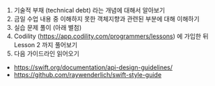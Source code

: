 1. 기술적 부채 (technical debt) 라는 개념에 대해서 알아보기
2. 금일 수업 내용 중 이해하지 못한 객체지향과 관련된 부분에 대해 이해하기
3. 실습 문제 풀이 (아래 별첨)
4. Codility (https://app.codility.com/programmers/lessons) 에 가입한 뒤 Lesson 2 까지 풀어보기
5. 다음 가이드라인 읽어오기
- https://swift.org/documentation/api-design-guidelines/
- https://github.com/raywenderlich/swift-style-guide

